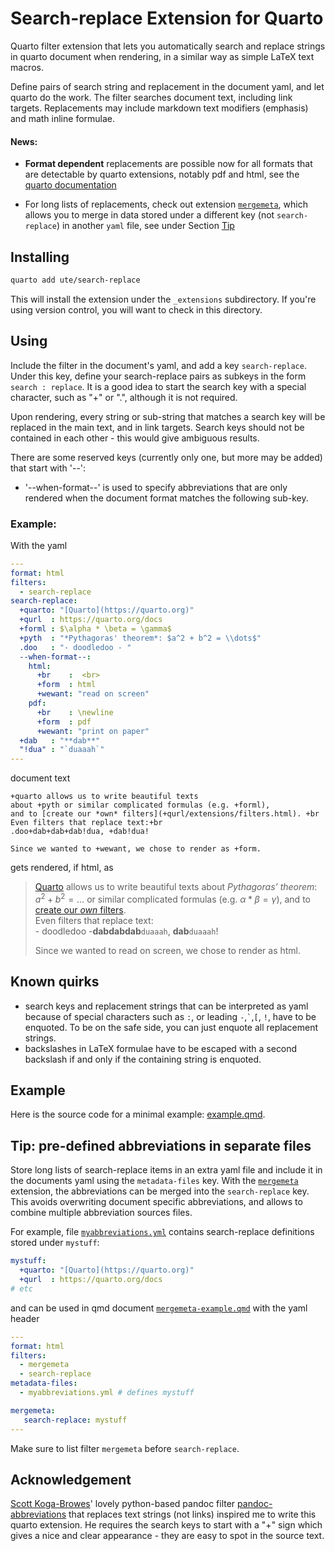 # Search-replace Extension for Quarto

Quarto filter extension that lets you automatically search and replace strings in quarto document when rendering, in a similar way as simple LaTeX text macros.

Define pairs of search string and replacement in the document yaml, and let quarto do the work. The filter searches document text, including link targets. Replacements may include markdown text modifiers (emphasis) and math inline formulae.

#### News:

- **Format dependent** replacements are possible now for all formats that are detectable by quarto extensions, notably pdf and html, see the [quarto documentation](https://quarto.org/docs/extensions/lua-api.html#format-detection)

- For long lists of replacements, check out extension [`mergemeta`](https://github.com/ute/mergemeta), which allows you to merge in data stored under a different key (not `search-replace`) in another `yaml` file, see under Section [Tip](#tip-pre-defined-abbreviations-in-separate-files)

## Installing

```bash
quarto add ute/search-replace
```

This will install the extension under the `_extensions` subdirectory.
If you're using version control, you will want to check in this directory.

## Using

Include the filter in the document's yaml, and add a key `search-replace`. Under this key, define your search-replace pairs as subkeys in the form `search : replace`. It is a good idea to start the search key with a special character, such as "+" or ".", although it is not required.

Upon rendering, every string or sub-string that matches a search key will be replaced in the main text, and in link targets. Search keys should not be contained in each other - this would give ambiguous results.

There are some reserved keys (currently only one, but more may be added) that start with '--':

- '--when-format--' is used to specify abbreviations that are only rendered when the document format matches the following sub-key.

### Example:
With the yaml
```yaml
---
format: html
filters:
  - search-replace
search-replace:
  +quarto: "[Quarto](https://quarto.org)"
  +qurl  : https://quarto.org/docs
  +forml : $\alpha * \beta = \gamma$
  +pyth  : "*Pythagoras' theorem*: $a^2 + b^2 = \\dots$"
  .doo   : "- doodledoo - "
  --when-format--:
    html:
      +br    :  <br>
      +form  : html
      +wewant: "read on screen"  
    pdf:  
      +br    : \newline
      +form  : pdf
      +wewant: "print on paper"  
  +dab   : "**dab**"
  "!dua" : "`duaaah`"
---  
```
document text
```text
+quarto allows us to write beautiful texts 
about +pyth or similar complicated formulas (e.g. +forml), 
and to [create our *own* filters](+qurl/extensions/filters.html). +br
Even filters that replace text:+br
.doo+dab+dab+dab!dua, +dab!dua!

Since we wanted to +wewant, we chose to render as +form.
```
gets rendered, if html, as

> [Quarto](https://quarto.org) allows us to write beautiful texts about *Pythagoras' theorem*: $a^2 + b^2 = \dots$ or similar complicated formulas (e.g. $\alpha * \beta = \gamma$), and to [create our *own* filters](https://quarto.org/docs/extensions/filters.html). <br> 
Even filters that replace text:<br>
\- doodledoo -**dabdabdab**`duaaah`, **dab**`duaaah`!
> 
> Since we wanted to read on screen, we chose to render as html.

## Known quirks

- search keys and replacement strings that can be interpreted as yaml because of special characters such as `:`,  or leading  `-`,`` ` ``,`[`, `!`, have to be enquoted. To be on the safe side, you can just enquote all replacement strings.
- backslashes in LaTeX formulae have to be escaped with a second backslash if and only if the containing string is enquoted.


## Example

Here is the source code for a minimal example: [example.qmd](example.qmd).

## Tip: pre-defined abbreviations in separate files 

Store long lists of search-replace items in an extra yaml file and include it in the documents yaml using the `metadata-files` key.
With the [`mergemeta`](https://github.com/ute/mergemeta) extension, the abbreviations can be merged into the `search-replace` key. This avoids overwriting document specific abbreviations, and allows to combine multiple abbreviation sources files.

For example, file [`myabbreviations.yml`](myabbreviations.yml) contains search-replace definitions stored under `mystuff`:

```yml
mystuff:
  +quarto: "[Quarto](https://quarto.org)"
  +qurl  : https://quarto.org/docs
# etc  
```
 and can be used in qmd document [`mergemeta-example.qmd`](mergemeta-example.qmd) with the yaml header
 
```yml
---
format: html
filters:
  - mergemeta
  - search-replace
metadata-files: 
  - myabbreviations.yml # defines mystuff

mergemeta:
   search-replace: mystuff
---  
```

Make sure to list filter `mergemeta` before `search-replace`.

## Acknowledgement

 [Scott Koga-Browes](https://github.com/scokobro)' lovely python-based pandoc filter [pandoc-abbreviations](https://github.com/scokobro/pandoc-abbreviations) that replaces text strings (not links) inspired me to write this quarto extension. He requires the search keys to start with a "+" sign which gives a nice and clear appearance - they are easy to spot in the source text.
